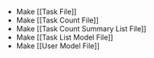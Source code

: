 * Make [[Task File]]
* Make [[Task Count File]]
* Make [[Task Count Summary List File]]
* Make [[Task List Model File]]
* Make [[User Model File]]